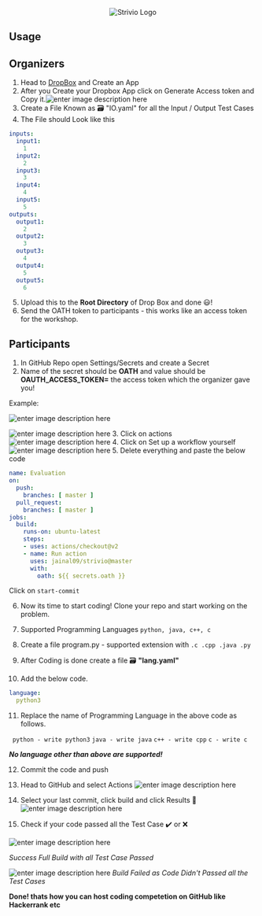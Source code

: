 
<p align="center">
   <img src="https://lh3.googleusercontent.com/pjuqWGUogguB1YtD3mujtbKJjfriMyPOhskCnF_7G0g4zFmisO8Er6uzFwJziKSvwsKbAu7e3n4bIE8az2i-a1rrP8vRUhszRNqZXEWTLe5KEheukBUVF7ktDDXYkvHz07mQAnD4k9O7u50SJkRbQYcu7ulKw04ieW9ec3l0Td8v1OZj7g_qDjz0_kfCspUsl3CQXapjTjOge0N1p4gJX1yaUzlGEr7IhfIXZdllX0dUj1OU2ry9K5JEDZw_27EATGbOXDh20oENKUps1TmVylAM5QIMc1fhqqEca7KBwInmYbAEOPSTxvwP7BnWixH6KQ3NcbkS-8MyyoDqrZZkA1Yp4Io6OjzGidkIVijTg-9sb8IV51HNqMKkaklZBWDwg5KrGycsPS5_EkQh9JLhKpnCWzbYloRHuOgKWZE4OLJ4MUi1E7KFMnKHkfZOSrwk-LLUKsaI4c_XNQIiK9lPQRHFtWYl7EYIVvkYFsoZ9lYrGTTr2p-Sn2v0bFR7HatuD4F49o3ceUllxfjR2LvE4VK0m6nZU1SfC4Fi3hBHyPkv62wmZQturOeBPhVha9BRFxDxFhfNgiphS8cepHgOx1ZQcobYXj68MegQrU16GmDT9pkamyiQggKWWfS2ZpPP2yCn2ybrEX1iiYi62NS05p81H6cfqh-iM4MiMLl2WEscI93q8BA1gc7NIJJ_b1s=w512-h338-no" alt="Strivio Logo"/>
</p>

## Usage

## Organizers

 1. Head to [DropBox](https://www.dropbox.com/developers/apps_tk=pilot_lp&_ad=topbar4&_camp=myapps) and Create an App
 2. After you Create your Dropbox App click on Generate Access token and Copy it.![enter image description here](https://miro.medium.com/max/938/1*vLvuPuX5n-klKMConAXQug.png)
3. Create a File Known as 🗃️ "IO.yaml" for all the Input / Output Test Cases
4. The File should Look like this
```yaml  
inputs:  
  input1:  
    1  
  input2:  
    2  
  input3:  
    3  
  input4:  
    4  
  input5:  
    5  
outputs:  
  output1:  
    2  
  output2:  
    3  
  output3:  
    4  
  output4:  
    5  
  output5:  
    6  
```
5. Upload this to the **Root Directory** of Drop Box and done 😃!
6. Send the OATH token to participants - this works like an access token for the workshop.
## Participants
1. In GitHub Repo open Settings/Secrets and create a Secret
2. Name of the secret should be **OATH** and value should be **OAUTH_ACCESS_TOKEN=** the access token which the organizer gave you!

Example: 

![enter image description here](https://lh3.googleusercontent.com/FWyw9eCgKusbUT7w6jKiITafU7ZNp3el4QiwyTM1evxo8J181AvS3QZjDsNfzs4Rkgo8Uoz91_BOK06ci8zusVtdFHbPZ1nl_I6xCeIxHXJql10kLY5IOu7mxSF9mflOTd6gp1xpxfBsyf8n9kf66UWKiV8HDMrcyU051mj7RfG3PM5EPeIoWlcy9Zkp2-pNkZ2vQkjvq5LN195LNbkeRifOVmphYaBESLMnV9oUlPyMQB-mBouELuh_XSKWAe3ZYwksV4pLpkAgIDeTL6HcOXLslcCtSaon3PHHTUS3SmteC1IpPLHOtw1NHbH8iH4skLGS-7wGVloA7Tw3Yuplxw2iKTnilWFQ-jZY1vAXLRaV-rCZ-R5sKHzt3evspTpmaNvhojN2v-mXqEQvR2Av_nr3YfhxwAz8JLi1kvOvJ0IgfT9MUYuMPKBQ-y6I8BlhkiZBUrCd4xHkc5JOcGyqA-u8i2lPrnPrOqPEzAggC1J7P5dg8btsrnkvKwB5y1Hc9A4-pKMsVayDyXReGrAwzIAld-Jril-cyaUI6BDdAFSLqKVuYhjPRvizEtHgYbnUAEjD899FCUPLcn4ZCyJwGu2q4EN4WJPkndwYkEF105CwKMP77ekK-DbdZZl3ne6eeVbDaps0SbG9MBOM6YaIyTJ_cna-M41uUIVrd0uLcksFe2q1pVKuMZTJ0f7CYU014QRc7NUn348J5pq_tSg1NmEL3vlyp9iYnXt6wynAsvCVuKBQGLjHyAKN=w931-h753-no)

![enter image description here](https://lh3.googleusercontent.com/AhSH9lwyBRJuEuODKSrr-K-ap-EoRviAS3oA_WwEh5Cz33dAmSIoQujt-YfCvMZXvxAM1PFr-xGmPg86mMfQPraXv2rsr8FP-u7Bp84x513Q-DhaSVVW1W2mcX3hkt-udc4-tQN7Beb3JMUyG-rAVmMLSn0boetZ_g3FnXBXaLsdzktrhHEpwNpGzu9AMETT1eEs4dG1Pmec5FQpKcDegSi5EMhLlWN8xCbEh5H-loaqqvxan-ow0Mctx-gTyPGKEi-6qprKEH3AOKhmd-z4uXAfjhcxr7rXs92dPlxXBkBQlel0qMPimLikyR6Hkgp4TL58mhqdGMUAbDJ391kq7KXZk67rTvyvASukKaGSMJ5kC2yMwBDmD_RUJLHTDnBQ30cUGPZ2ZVJgBhlNCLZkwxIw_ik_GM-nbLyTG9yF7VGCSxPHQGIiL1KW2Cj1LIbyNWR9G5YdmXp_UNnSrScq3AQBH2wjNH1gMWQv4TyB9kAbDI_QrWNsFZHk6HgbBzprlJNikIaGMf39YGkJH81gt7XKLcxuoazbEFdpqQTa23DWC6HX6aRm8zjddudREt7J5GMnbRuterdrAPYeazf7rXfi6Z0Yh3aWGwYzFkimLasvJbtRmd4jP79a3urcK2ikGE-hQqMeYIS7vrUybncBpN8tlURXH5nAgRHTHXkebm3BXA1SvGKLS7z-HQwmKLbduM020F1pQud6CoZ1D1SVeT-Bboc6igNWzM-o0ICcOjTaZl5g=w975-h386-no)
3. Click on actions
![enter image description here](https://lh3.googleusercontent.com/GbdrYDNw6P_my4YNcLwXFZSWJp-4inNUe71SR8vOYceeepla2Ez8PPUFcFn89dSswVzamiUs4eNwN7Hop5ShC0FD-kkf9HkMuMt2OQtkWotw8kcxjn0CE87Nu7IA_l4FCNz-XETQrWma_Sa4M7eN1N7QQ0wIse4oBrjjwNhHu8PDwQjV-FTNbhzytlItTAhzfIXektBiP3YGKyvBsXT4IOL_tkp1jpzG1H5JO5dZYAytsEqOIAlrATPONrUTDlIHb_Fp2qb4OOBYXmpIbioCSlRSAQlg4pC_QMzwbdlC-wP24tmYnKJTQpxmdXIs4_5ObcooCKbRuwXkaMP61uSilxv1YLRQb_-UDZ5Swgox2qKCuLmr6Sb1bVjuQFa4YAlydDi8EJxZAocPFRhJRomz9Jph28GingfEz_l9MlxBEoySPOb2E94Z8l6apM2yk9gvOg1FZY9Dof8U57WA28zroD_FuHypiuGk5qGg5bPgsTwf66KB24pbhPuXrUti4wpT5_wsK5qJzbqBI6MLKjgW2us0QBSoJilF7lo4J26vSQeJ2qLzwJHXqYejn4KqfGFKg2Wm2Pmim_NFeheTHDBa3VZvGprBBzRmvE7gAcSKJoinZYRrFtq3IkTYRYPQ_BZsoKtk6WJwAoSNXvXoD4UseK5fPZ6WHRKvBexJpyPM7HHtSxpNg4CUvCApODLCan3oOrpdHXcY32wnzh9sZMQhi8AnxFnQpVKhQHiDNqytYusML9_p=w1203-h87-no)
4. Click on Set up a workflow yourself
![enter image description here](https://lh3.googleusercontent.com/BfdHTR0sxaUJbgsvEfcHCKoFzpOlW43f9fMMubIlw8C42NpAORuV9NAFlpjny0c3fmG2Gh3SHZrR2Gd14D0dJObPFNXwVXtThEO2ZGRVfEbR4s76KVI20KJIV3HfMhaYwdg_u9C6Ic4=w1860-h243-no)
5. Delete everything and paste the below code
```yaml
name: Evaluation
on:
  push:
    branches: [ master ]
  pull_request:
    branches: [ master ]
jobs:
  build:
    runs-on: ubuntu-latest
    steps:
    - uses: actions/checkout@v2
    - name: Run action
      uses: jainal09/strivio@master 
      with:
        oath: ${{ secrets.oath }}
```
Click on `start-commit`

6. Now its time to start coding!  Clone your repo and start working on the problem.

7. Supported Programming Languages `python, java, c++, c`

8. Create a file program.py - supported extension with `.c .cpp .java .py`

9. After Coding is done create a file 🗃️ **"lang.yaml"**

10.  Add the below code.
```yaml
language:
  python3
``` 

11. Replace the name of Programming Language in the above code as follows.

` python - write python3`
`java - write java`
`c++ - write cpp`
`c - write c`

***No language other than above are supported!***

12. Commit the code and push

13. Head to GitHub and select Actions
![enter image description here](https://lh3.googleusercontent.com/GbdrYDNw6P_my4YNcLwXFZSWJp-4inNUe71SR8vOYceeepla2Ez8PPUFcFn89dSswVzamiUs4eNwN7Hop5ShC0FD-kkf9HkMuMt2OQtkWotw8kcxjn0CE87Nu7IA_l4FCNz-XETQrWma_Sa4M7eN1N7QQ0wIse4oBrjjwNhHu8PDwQjV-FTNbhzytlItTAhzfIXektBiP3YGKyvBsXT4IOL_tkp1jpzG1H5JO5dZYAytsEqOIAlrATPONrUTDlIHb_Fp2qb4OOBYXmpIbioCSlRSAQlg4pC_QMzwbdlC-wP24tmYnKJTQpxmdXIs4_5ObcooCKbRuwXkaMP61uSilxv1YLRQb_-UDZ5Swgox2qKCuLmr6Sb1bVjuQFa4YAlydDi8EJxZAocPFRhJRomz9Jph28GingfEz_l9MlxBEoySPOb2E94Z8l6apM2yk9gvOg1FZY9Dof8U57WA28zroD_FuHypiuGk5qGg5bPgsTwf66KB24pbhPuXrUti4wpT5_wsK5qJzbqBI6MLKjgW2us0QBSoJilF7lo4J26vSQeJ2qLzwJHXqYejn4KqfGFKg2Wm2Pmim_NFeheTHDBa3VZvGprBBzRmvE7gAcSKJoinZYRrFtq3IkTYRYPQ_BZsoKtk6WJwAoSNXvXoD4UseK5fPZ6WHRKvBexJpyPM7HHtSxpNg4CUvCApODLCan3oOrpdHXcY32wnzh9sZMQhi8AnxFnQpVKhQHiDNqytYusML9_p=w1203-h87-no)
14. Select your last commit, click build and click Results 🤞
![enter image description here](https://lh3.googleusercontent.com/wwYJR6AaxTNMK1BVWNNZaKEfc5XQwpAXZSqedtnVZu7WFO7pYdGnvpBngqOcRJOuLnaWeo9liBU6jFoLu6W1jKYhSeJyyNL4pqSIB6JnT0gA_-gD6hQC00wbwW4HebwC5MCrFDa6HM5CKA7wQ-JD_ScNyKIPU9cKQfx43UMCHDauAHd3aPvMmFBuHpqjbcKAZly_YZ49Goor3bNArTJTtkDy2ATE2WTNJjmQjwS4pFALXCRQg_HAQcKWZaBU7HcHubxrA21aiSUSH-1ZWSIUOL1QKEVsFrDjpHBZdOC5Uan6Y0VYrejnXVwTsJUzc0PxbK2uuYYV4Y-hTwhq3-TMCNfNVBdhz-myHkSmMIoM4orDa-7r9A_iNBzHTVMfmWp2UhRVISL7n2iGjkGAA_QfeEjaw3HrSEDAACt0xXEUhIjWVQ_KrkIUpJlArjRDVWqlkT_yWZL1phs6_HA7K8XaHyF2ovoRZtka7YZq8hVy1-Ys8qW5t2Ec0BkMNCchZ7LxvQuDZCxjQPwZlYjRTZBSZF3YsUQaWQOUS1BCPl1egd0ZQyp0hXD18VHN3pS5NkW0NjfsIrH07EU8qwX59PjPw-MLjTpkBR3LR8vQtQ7-8DYVhHbb1xyZv5fZuNBocx3FRrJAkP_57MoQWNcdn38DG493sB6JUb1AD9CO2rwAto_S79JD0d3m25qU3c4DWBRneKLg8erhW5YKY6zObZRJkBszSFNlZJ4Bd1ZYe9KUlGwHaq3w=w1440-h245-no)
15. Check if your code passed all the Test Case ✔️ or ❌

![enter image description here](https://lh3.googleusercontent.com/fcgkExGB9GfqyzwilyWSF0PTlNmx_7zxixYwtSZyZ3QUTZy-TGA56rpg92WYvhHX0BMvx-PV6rJSYILwcxslKMnUNNJcduHDyvwkY0fcEXyzEY5nN3d9Z47gAfqnkG5xmptR4rIjfn8oa2chIXiZ7hsQY7Evl9kOsIcxynJueJibi8dScoXYNtd90Rgc2Fi_oT7OhtJKjvaVlxYaR4AhTDFrsy_1VksCThDR9hAPhF3e3QWncYfO28wczHDe80YQ_x7ZAn_5yLV1SYHc23n3Xq2seaI-j5F8rBFPkjlfC7WX70I52hAybSNet7MKZG1PvIpnTSZKjU35N9SoDfnjGJv5W6rxdLY9y-_tx2zAs1qp6HaIx0XQNBpoCJeVv90p_3pS7cLVhgd-pA7upl23B5WcGHKe4bpKojav1jqRZrUu5fN9R7Ic2pA82-cgfrtVSWXt6v3_LxR0LiRaDR-xrvxmGCEQI4-a6vDZlqMfLcVF9jmamILtwtbIuPvv8hxOivoe_IjPB5lkAnP6vMSsqv4fuEagFHuy4rMiFO6bTeReM1wdvCvnssM-E9b34z-FeW5UP6WICqvSEdK_p79XdzSmx3zL3iagXweSlwcriKJSSuxr9xtdPkgdv1UwfF_yfOWAWFv4GjFCWvfCDee40O_2zZoynFYUx9RaZ9R2TemE1_G3D06DH7wNA9KOLEWtX32R2CFGHTLwZTZdjeoj9fS8qYH9SYkY2d8E8g3eSi-vlLte=w367-h125-no) 

 *Success Full Build with all Test Case Passed*
 
![enter image description here](https://lh3.googleusercontent.com/dw50RL8AZ4_qJnLj5s-yP8RjWlZ4jaxzIoBVPDmxuA_ePkh60nZNjPWR_cr-QQ8rNrOr61LHaV8cMK9MigDQV_Q-brhyjmwfrGo9__fM78O1G57FwCoJBVLol4nv_YzBH4tQi-7TaCekp9-Rn9qScK3kSnrpdYDVYXnnxtxB-iiGmLEsVX0kIaRQXTuCfClpoRXDAA3YCzltJuQl6UPvUKzUKWLhsiLJuoP5SKU35INUZuI5Kj5dI0EddEq2JuWkJtsTfBy3p3wimd5eZWx6mItgh4ev15Iy5i2M0xIy20a3PNTtPoi5uVIqFeJtHryuoCSTkwkTn6o3bCXWaOQ9dMCSdLH9Yo1-fF1cyueuSRYRRXyF-cVpwWlLuxPLhZalD9de66uI1ul2RHD3HDQlOQhX8yc0odNQj_BrqxXp9N4Fk2lI60eXODdUfzuInjM7UlYGVk4kNr1uJlNOuDD41DlarPaqvrJuSQaj8xm5M5w98r6mLheumxwbGoNwhifSxjecpYo20U_qLFTvkT5Tar_UqnBJr_m0EJMN6nyqxf-0z9MHCPAyyDTt_fnctdn966Wc12_8eCHJbb54Vd0XffVXrVibyzJd7MPHs_viycXnQbj4sNBXAOTKet5_SBGaNiK3EZMamb9Ebm-hO5HQm2IB2vkHJEuulJ5aNMT6RFe4glhVVgai6bz1Hkn4j9FpXdcjRaYhyzz6KKCqYTGx71kpfQbvsgkm3wG3j1zMvayh1Liu=w1440-h401-no)
*Build Failed as Code Didn't Passed all the Test Cases*



**Done! thats how you can host coding competetion on GitHub like Hackerrank etc** 
